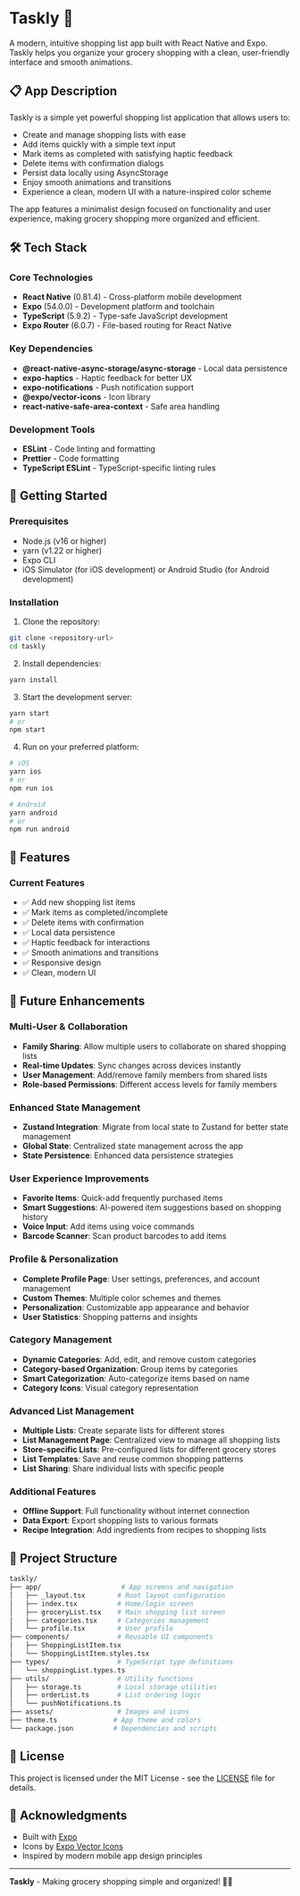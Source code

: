 # Taskly 📱

A modern, intuitive shopping list app built with React Native and Expo. Taskly helps you organize your grocery shopping with a clean, user-friendly interface and smooth animations.

## 📋 App Description

Taskly is a simple yet powerful shopping list application that allows users to:

- Create and manage shopping lists with ease
- Add items quickly with a simple text input
- Mark items as completed with satisfying haptic feedback
- Delete items with confirmation dialogs
- Persist data locally using AsyncStorage
- Enjoy smooth animations and transitions
- Experience a clean, modern UI with a nature-inspired color scheme

The app features a minimalist design focused on functionality and user experience, making grocery shopping more organized and efficient.

## 🛠 Tech Stack

### Core Technologies

- **React Native** (0.81.4) - Cross-platform mobile development
- **Expo** (54.0.0) - Development platform and toolchain
- **TypeScript** (5.9.2) - Type-safe JavaScript development
- **Expo Router** (6.0.7) - File-based routing for React Native

### Key Dependencies

- **@react-native-async-storage/async-storage** - Local data persistence
- **expo-haptics** - Haptic feedback for better UX
- **expo-notifications** - Push notification support
- **@expo/vector-icons** - Icon library
- **react-native-safe-area-context** - Safe area handling

### Development Tools

- **ESLint** - Code linting and formatting
- **Prettier** - Code formatting
- **TypeScript ESLint** - TypeScript-specific linting rules

## 🚀 Getting Started

### Prerequisites

- Node.js (v16 or higher)
- yarn (v1.22 or higher)
- Expo CLI
- iOS Simulator (for iOS development) or Android Studio (for Android development)

### Installation

1. Clone the repository:

```bash
git clone <repository-url>
cd taskly
```

2. Install dependencies:

```bash
yarn install
```

3. Start the development server:

```bash
yarn start
# or
npm start
```

4. Run on your preferred platform:

```bash
# iOS
yarn ios
# or
npm run ios

# Android
yarn android
# or
npm run android
```

## 📱 Features

### Current Features

- ✅ Add new shopping list items
- ✅ Mark items as completed/incomplete
- ✅ Delete items with confirmation
- ✅ Local data persistence
- ✅ Haptic feedback for interactions
- ✅ Smooth animations and transitions
- ✅ Responsive design
- ✅ Clean, modern UI

## 🔮 Future Enhancements

### Multi-User & Collaboration

- **Family Sharing**: Allow multiple users to collaborate on shared shopping lists
- **Real-time Updates**: Sync changes across devices instantly
- **User Management**: Add/remove family members from shared lists
- **Role-based Permissions**: Different access levels for family members

### Enhanced State Management

- **Zustand Integration**: Migrate from local state to Zustand for better state management
- **Global State**: Centralized state management across the app
- **State Persistence**: Enhanced data persistence strategies

### User Experience Improvements

- **Favorite Items**: Quick-add frequently purchased items
- **Smart Suggestions**: AI-powered item suggestions based on shopping history
- **Voice Input**: Add items using voice commands
- **Barcode Scanner**: Scan product barcodes to add items

### Profile & Personalization

- **Complete Profile Page**: User settings, preferences, and account management
- **Custom Themes**: Multiple color schemes and themes
- **Personalization**: Customizable app appearance and behavior
- **User Statistics**: Shopping patterns and insights

### Category Management

- **Dynamic Categories**: Add, edit, and remove custom categories
- **Category-based Organization**: Group items by categories
- **Smart Categorization**: Auto-categorize items based on name
- **Category Icons**: Visual category representation

### Advanced List Management

- **Multiple Lists**: Create separate lists for different stores
- **List Management Page**: Centralized view to manage all shopping lists
- **Store-specific Lists**: Pre-configured lists for different grocery stores
- **List Templates**: Save and reuse common shopping patterns
- **List Sharing**: Share individual lists with specific people

### Additional Features

- **Offline Support**: Full functionality without internet connection
- **Data Export**: Export shopping lists to various formats
- **Recipe Integration**: Add ingredients from recipes to shopping lists

## 📁 Project Structure

```bash
taskly/
├── app/                    # App screens and navigation
│   ├── _layout.tsx        # Root layout configuration
│   ├── index.tsx          # Home/login screen
│   ├── groceryList.tsx    # Main shopping list screen
│   ├── categories.tsx     # Categories management
│   └── profile.tsx        # User profile
├── components/            # Reusable UI components
│   ├── ShoppingListItem.tsx
│   └── ShoppingListItem.styles.tsx
├── types/                 # TypeScript type definitions
│   └── shoppingList.types.ts
├── utils/                 # Utility functions
│   ├── storage.ts         # Local storage utilities
│   ├── orderList.ts       # List ordering logic
│   └── pushNotifications.ts
├── assets/                # Images and icons
├── theme.ts              # App theme and colors
└── package.json          # Dependencies and scripts
```

## 📄 License

This project is licensed under the MIT License - see the [LICENSE](LICENSE) file for details.

## 🙏 Acknowledgments

- Built with [Expo](https://expo.dev/)
- Icons by [Expo Vector Icons](https://docs.expo.dev/guides/icons/)
- Inspired by modern mobile app design principles

---

**Taskly** - Making grocery shopping simple and organized! 🛒✨
